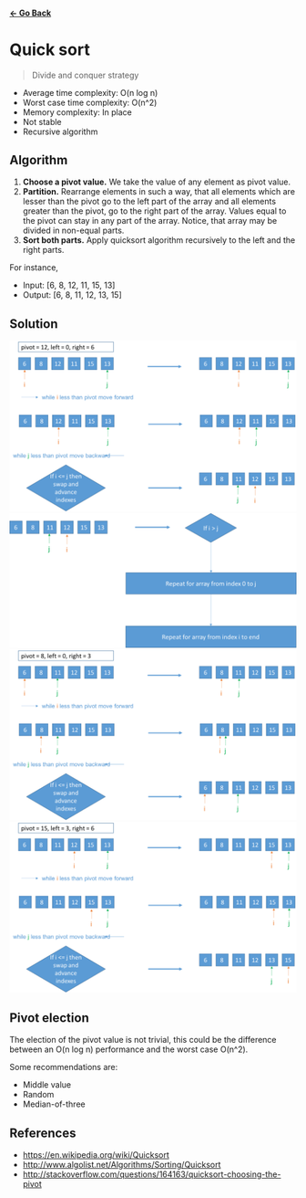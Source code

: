 #### [<- Go Back](../) ####

# Quick sort 
> Divide and conquer strategy


- Average time complexity: O(n log n)
- Worst case time complexity: O(n^2)
- Memory complexity: In place
- Not stable
- Recursive algorithm


## Algorithm

1. **Choose a pivot value.** We take the value of any element as pivot value.
2. **Partition.** Rearrange elements in such a way, that all elements which are lesser than the pivot 
go to the left part of the array and all elements greater than the pivot, go to the right part of the 
array. Values equal to the pivot can stay in any part of the array. 
Notice, that array may be divided in non-equal parts.
3. **Sort both parts.** Apply quicksort algorithm recursively to the left and the right parts.

For instance,

 - Input: [6, 8, 12, 11, 15, 13]
 - Output: [6, 8, 11, 12, 13, 15]


## Solution
![Quick sort step 1](images/quick_1a.png)
![Quick sort step 2](images/quick_1b.png)
![Quick sort step 3](images/quick_1c.png)
![Quick sort step 4](images/quick_1d.png)


## Pivot election
The election of the pivot value is not trivial, this could be the difference between an O(n log n) 
performance and the worst case O(n^2).

Some recommendations are:
* Middle value
* Random
* Median-of-three

## References

 - https://en.wikipedia.org/wiki/Quicksort
 - http://www.algolist.net/Algorithms/Sorting/Quicksort
 - http://stackoverflow.com/questions/164163/quicksort-choosing-the-pivot
 